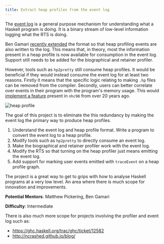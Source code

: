 ```yaml
---
title: Extract heap profiles from the event log
---
```


The [event log](https://downloads.haskell.org/~ghc/latest/docs/html/users_guide/eventlog-formats.html#eventlog-encodings) is a general purpose mechanism for understanding what a
Haskell program is doing. It is a binary stream of low-level information logging
what the RTS is doing.

Ben Gamari [recently extended](https://ghc.haskell.org/trac/ghc/ticket/11094) the format so that heap profiling events are also
written to the log. This means that, in theory, most the information present in a
heap profile is now available for consumption in the event log. Support still
needs to be added for the biographical and retainer profiler.

However, tools such as `hp2pretty` still consume heap profiles. It would be
beneficial if they would instead consume the event log for at least two
reasons. Firstly it means that the specific
logic relating to making `.hp` files can be removed from the compiler. Secondly,
users can better correlate over events in their program with the program's memory
usage. This would [implement a feature](https://ghc.haskell.org/trac/ghc/ticket/3021) present in `nhc98` from over 20 years ago.

![heap profile](https://user-images.githubusercontent.com/1216657/50958453-a23dae00-14b8-11e9-863a-fed94b8ae7b2.png)

The goal of this project is to eliminate the this redundancy by making the event log
the primary way to produce heap profiles.

1. Understand the event log and heap profile format. Write a program to convert
    the event log to a heap profile.
2. Modify tools such as `hp2pretty` to directly consume an event log.
3. Make the biographical and retainer profiler work with the event log.
4. Modify the RTS so that turning on the heap profiler just means emitting the event log.
5. Add support for marking user events emitted with `traceEvent` on a heap profile graph.

The project is a great way to get to grips with how to analyse Haskell programs
at a very low level. An area where there is much scope for innovation and
improvements.

**Potential Mentors**: Matthew Pickering, Ben Gamari

**Difficulty**: Intermediate

There is also much more scope for projects involving the profiler and event log
such as:

* https://ghc.haskell.org/trac/ghc/ticket/12582
* http://ncrashed.github.io/blog/
